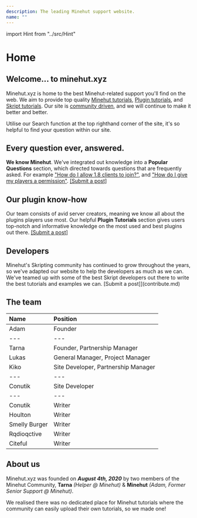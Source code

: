 ```yaml
---
description: The leading Minehut support website.
name: ""
---
```


import Hint from "../src/Hint"

# Home

## Welcome... to minehut.xyz

Minehut.xyz is home to the best Minehut-related support you'll find on the web. We aim to provide top quality [Minehut tutorials](/faq/panel), [Plugin tutorials](/plugins/popular), and [Skript tutorials](/skript/basics). Our site is [community driven](/contribute), and we will continue to make it better and better.

<Hint severity="info">
Utilise our Search function at the top righthand corner of the site, it's so helpful to find your question within our site.
</Hint>

## Every question ever, answered.

**We know Minehut**. We've integrated out knowledge into a **Popular Questions** section, which directed towards questions that are frequently asked. For example ["How do I allow 1.8 clients to join?"](/faq/other-questions/server-version), and ["How do I give my players a permission"](/faq/ingame/permissions). [\[Submit a post\]](/contribute)

## Our plugin know-how

Our team consists of avid server creators, meaning we know all about the plugins players use most. Our helpful **Plugin Tutorials** section gives users top-notch and informative knowledge on the most used and best plugins out there. [\[Submit a post\]](/contribute)

## Developers

Minehut's Skripting community has continued to grow throughout the years, so we've adapted our website to help the developers as much as we can. We've teamed up with some of the best Skript developers out there to write the best tutorials and examples we can. \[Submit a post\]\]\(contribute.md\)

## The team

| Name          | Position                            |
| :------------ | :---------------------------------- |
| Adam          | Founder                             |
| ---           | ---                                 |
| Tarna         | Founder, Partnership Manager        |
| Lukas         | General Manager, Project Manager    |
| Kiko          | Site Developer, Partnership Manager |
| ---           | ---                                 |
| Conutik       | Site Developer                      |
| ---           | ---                                 |
| Conutik       | Writer                              |
| Houlton       | Writer                              |
| Smelly Burger | Writer                              |
| Rqdioqctive   | Writer                              |
| Citeful       | Writer                              |

## About us

Minehut.xyz was founded on _**August 4th, 2020**_ by two members of the Minehut Community, **Tarna** _\(Helper @ Minehut\)_ & **Minehut** _\(Adam, Former Senior Support @ Minehut\)_.

We realised there was no dedicated place for Minehut tutorials where the community can easily upload their own tutorials, so we made one!
